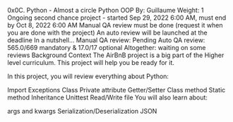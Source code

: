 0x0C. Python - Almost a circle
Python
OOP
 By: Guillaume
 Weight: 1
 Ongoing second chance project - started Sep 29, 2022 6:00 AM, must end by Oct 8, 2022 6:00 AM
 Manual QA review must be done (request it when you are done with the project)
 An auto review will be launched at the deadline
In a nutshell…
Manual QA review: Pending
Auto QA review: 565.0/669 mandatory & 17.0/17 optional
Altogether: waiting on some reviews
Background Context
The AirBnB project is a big part of the Higher level curriculum. This project will help you be ready for it.

In this project, you will review everything about Python:

Import
Exceptions
Class
Private attribute
Getter/Setter
Class method
Static method
Inheritance
Unittest
Read/Write file
You will also learn about:

args and kwargs
Serialization/Deserialization
JSON
